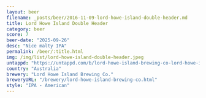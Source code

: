 ```yaml
---
layout: beer
filename: _posts/beer/2016-11-09-lord-howe-island-double-header.md
title: Lord Howe Island Double Header
category: beer
score: 7
beer-date: "2025-09-26"
desc: "Nice malty IPA"
permalink: /beer/:title.html
img: /img/list/lord-howe-island-double-header.jpeg
untappd: "https://untappd.com/b/lord-howe-island-brewing-co-lord-howe-island-brewing-co-double-header/3793154"
country: "Australia"
brewery: "Lord Howe Island Brewing Co."
breweryURL: "/brewery/lord-howe-island-brewing-co.html"
style: "IPA - American"
---
```

